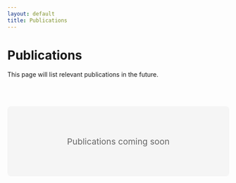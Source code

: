 ```yaml
---
layout: default
title: Publications
---
```


# Publications

This page will list relevant publications in the future.

<div class="placeholder-container">
    <div class="placeholder-message">
        <i class="fas fa-book-open placeholder-icon"></i>
        <p>Publications coming soon</p>
    </div>
</div>

<style>
    .placeholder-container {
        margin: 4rem auto;
        padding: 3rem;
        max-width: 800px;
        background-color: #f5f5f5;
        border-radius: 8px;
        text-align: center;
    }
    
    .placeholder-icon {
        font-size: 4rem;
        color: #999;
        margin-bottom: 1.5rem;
    }
    
    .placeholder-message p {
        font-size: 1.2rem;
        color: #666;
    }
</style>
